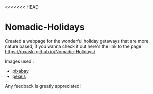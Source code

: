 <<<<<<< HEAD
# Nomadic-Holidays

Created a webpage for the wonderful holiday getaways that are more nature based, if you wanna check it out here's the link to the page https://roxaski.github.io/Nomadic-Holidays/

Images used :

- [pixabay](https://pixabay.com/)
- [pexels](https://pexels.com/)

Any feedback is greatly appreciated!
